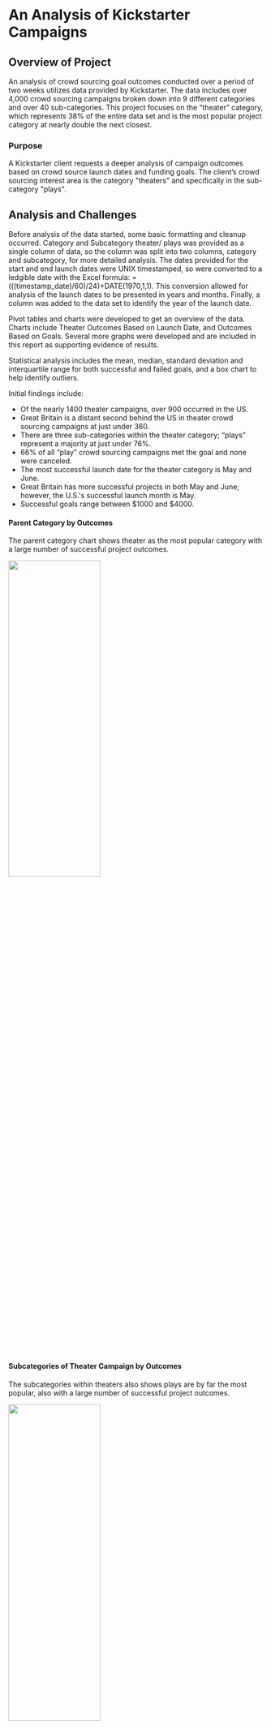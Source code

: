 # An Analysis of Kickstarter Campaigns
## Overview of Project

An analysis of crowd sourcing goal outcomes conducted over a period of two weeks utilizes data provided by Kickstarter. The data includes over 4,000 crowd sourcing campaigns broken down into 9 different categories and over 40 sub-categories. This project focuses on the “theater” category, which represents 38% of the entire data set and is the most popular project category at nearly double the next closest.

### Purpose
A Kickstarter client requests a deeper analysis of campaign outcomes based on crowd source launch dates and funding goals. The client’s crowd sourcing interest area is the category "theaters" and specifically in the sub-category "plays".

## Analysis and Challenges

Before analysis of the data started, some basic formatting and cleanup occurred. Category and Subcategory theater/ plays was provided as a single column of data, so the column was split into two columns, category and subcategory, for more detailed analysis. The dates provided for the start and end launch dates were UNIX timestamped, so were converted to a ledgible date with the Excel formula: =(((timestamp_date)/60)/24)+DATE(1970,1,1). This conversion allowed for analysis of the launch dates to be presented in years and months. Finally, a column was added to the data set to identify the year of the launch date.

Pivot tables and charts were developed to get an overview of the data. Charts include Theater Outcomes Based on Launch Date, and Outcomes Based on Goals. Several more graphs were developed and are included in this report as supporting evidence of results.

Statistical analysis includes the mean, median, standard deviation and interquartile range for both successful and failed goals, and a box chart to help identify outliers.

Initial findings include:
* Of the nearly 1400 theater campaigns, over 900 occurred in the US.
* Great Britain is a distant second behind the US in theater crowd sourcing campaigns at just under 360.
* There are three sub-categories within the theater category; “plays” represent a majority at just under 76%.
* 66% of all “play” crowd sourcing campaigns met the goal and none were canceled.
* The most successful launch date for the theater category is May and June.
* Great Britain has more successful projects in both May and June; however, the U.S.'s successful launch month is May.
* Successful goals range between $1000 and $4000.

#### Parent Category by Outcomes
The parent category chart shows theater as the most popular category with a large number of successful project outcomes.

<img src = "https://github.com/TeresaWehmeier/kickstarter_analysis/blob/main/Images/parent_category_by_outcomes.png" width="60%" height="40%">

#### Subcategories of Theater Campaign by Outcomes

The subcategories within theaters also shows plays are by far the most popular, also with a large number of successful project outcomes.

<img src = "https://github.com/TeresaWehmeier/kickstarter_analysis/blob/main/Images/theater_subcategories_by_outcomes.png" width="60%" height="40%">

#### Descriptive Statistics

Mean, median and Interquartile Ranges (IQR) were developed to determine the median of the data and to aid in identify successful goal ranges. 

<img src ="https://github.com/TeresaWehmeier/kickstarter_analysis/blob/main/Images/descriptive_statistics_theater_plays.png" width="40%" height="40%">

#### Box Charts
Two box charts were built, the first showing all successful goals, including all outliers.

<img src = "https://github.com/TeresaWehmeier/kickstarter_analysis/blob/main/Images/box_chart_successful_play_goals_with_outliers.png" width="60%" height="40%">

Another box chart was created with goals above $6000 removed, which provides a better distribution of the data around the median.

<img src = "https://github.com/TeresaWehmeier/kickstarter_analysis/blob/main/Images/box_chart_successful_play_goals_with_outliers_6000_over_removed.png" width="60%" height="40%">

### Analysis of Outcomes Based on Launch Date
Using the charts and tables below, launch date trends were evaluated. The most successful launch dates for the theater category were in May and June; however, May, June, July and August all experienced similar failed outcome numbers. Least successful launch dates occurred in December. Analysis based on the campaign's country of origin shows the U.S. had the most theater campaigns, with Great Britain next highests at 39% of the U.S. number; however, Great Britain experiences much higher campaign success rates than the U.S.

#### Graph of theater outcomes based on launch:

<img src="https://github.com/TeresaWehmeier/kickstarter_analysis/blob/main/Resources/Theater_Outcomes_vs_Launch.png" width="60%" height="40%">

#### Graph of theater outcome success rates based on launch month - United States data:

<img src="https://github.com/TeresaWehmeier/kickstarter_analysis/blob/main/Images/Theater_Outcomes_vs_Launch_US.png" width="60%" height="40%">

#### Graph of theater outcome success rates based on launch month - Great Britain data:

<img src="https://github.com/TeresaWehmeier/kickstarter_analysis/blob/main/Images/Theater_Outcomes_vs_Launch_GB.png" width="60%" height="40%">

#### Conclusions Based on Launch Dates
1. The most successful launch month for theater campaigns occurs in May, of which 67% are successful.
2. June also experiences above average campaign success.
3. Great Britain has a higher success rate in June, while the United States' highest successful launch month is May.
4. The least successful launch month for theater campaigns is in December at only 49% successful; these results are consistent across both countries.
5. Although Great Britain has only about 40% of the theater campaign market, their campaign success rates run much higher overall; Great Britain campaign success is 73% for all years and months launched, compared to only 58% in the U.S. 

### Analysis of Outcomes Based on Goals

To identify the most successful goals, an array was created with the goal ranges: Less Than 1000, 1000 to 4999, 5000 to 9999, 10000 to 14999, 15000 to 19999, 20000 to 24999, 25000 to 29999, 30000 to 34999, 35000 to 39999, 40000 to 44999, 45000 to 49999, and Greater than 50000. Using this table with the percentage of outcomes by range, a graph was built that shows where the most successful goals occurred. In the graph the most successful outcomes are clustered around Less than 1000 and 1000 to 4999. The problem with these results is the percentage successful line continues to drop as expected, but then rebounds between 25000 and 49999. This unexpected fluctuation required a deeper look at the data and found a significantg number of outliers above $5000 goal levels. The two box ch

#### Outcome Based on Goals

<img src ="https://github.com/TeresaWehmeier/kickstarter_analysis/blob/main/Resources/Outcomes_vs_Goals.png" width="60%" height="40%">

Statistical Comparison of Goals and Pledges by Outcome:

<img src ="https://github.com/TeresaWehmeier/kickstarter_analysis/blob/main/Images/descriptive_statistics_theater_plays.png" width="40%" height="40%">



### Challenges and Difficulties Encountered

## Results



